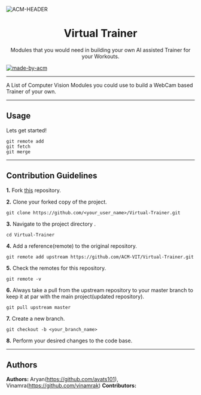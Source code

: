 ![ACM-HEADER](https://user-images.githubusercontent.com/14032427/92643737-e6252e00-f2ff-11ea-8a51-1f1b69caba9f.png)

<h1 align="center"> Virtual Trainer </h1>

<p align="center"> 
Modules that you would need in building your own AI assisted Trainer for your Workouts.
</p>

<p>
  <a href="https://acmvit.in/" target="_blank">
    <img alt="made-by-acm" src="https://img.shields.io/badge/MADE%20BY-ACM%20VIT-blue?style=for-the-badge" />
  </a>
    <!-- Uncomment the below line to add the license badge. Make sure the right license badge is reflected. -->
    <!-- <img alt="license" src="https://img.shields.io/badge/License-MIT-green.svg?style=for-the-badge" /> -->
    <!-- forks/stars/tech stack in the form of badges from https://shields.io/ -->
</p>

---

A List of Computer Vision Modules you could use to build a WebCam based Trainer of your own. 

---

## Usage
<!-- How To, Features, Installation etc. as subheadings in this section. example-->

Lets get started!
```console
git remote add
git fetch
git merge
```

---
## Contribution Guidelines


**1.**  Fork [this](https://github.com/ACM-VIT/Virtual-Trainer.git) repository.

**2.**  Clone your forked copy of the project.

```
git clone https://github.com/<your_user_name>/Virtual-Trainer.git
```

**3.** Navigate to the project directory .

```
cd Virtual-Trainer
```

**4.** Add a reference(remote) to the original repository.

```
git remote add upstream https://github.com/ACM-VIT/Virtual-Trainer.git 
```

**5.** Check the remotes for this repository.

```
git remote -v
```

**6.** Always take a pull from the upstream repository to your master branch to keep it at par with the main project(updated repository).

```
git pull upstream master
```

**7.** Create a new branch.

```
git checkout -b <your_branch_name>
```

**8.** Perform your desired changes to the code base.

---
## Authors

**Authors:** Aryan(https://github.com/avats101), Vinamra(https://github.com/vinamrak)
 **Contributors:** <!--Generate contributors list using this link - https://contributors-img.web.app/preview -->
